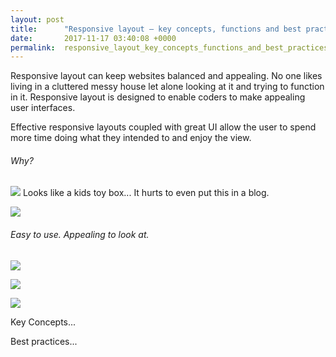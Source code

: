```yaml
---
layout: post
title:      "Responsive layout – key concepts, functions and best practices."
date:       2017-11-17 03:40:08 +0000
permalink:  responsive_layout_key_concepts_functions_and_best_practices
---
```


Responsive layout can keep websites balanced and appealing.   No one likes living in a cluttered messy house let alone looking at it and trying to function in it.   Responsive layout is designed to enable coders to make appealing user interfaces.  

 Effective responsive layouts coupled with great UI allow the user to spend more time doing what they intended to and enjoy the view.
 
###### Why?
![](https://ioyby2hf25e3sg55t3muegr1-wpengine.netdna-ssl.com/wp-content/uploads/2015/05/Arngren-1024x493.pnghttp://)
Looks like a kids toy box... It hurts to even put this in a blog.

![](http://)

###### Easy to use.  Appealing to look at.
![](https://assets.awwwards.com/awards/images/2013/03/adaptative-responsive-websites-examples-03b.jpghttp://)

![](https://www.dtelepathy.com/wp-content/uploads/2014/08/mry.jpg)

![](https://assets.awwwards.com/awards/images/2013/03/adaptative-responsive-websites-examples-05.jpg://) 

Key Concepts... 

Best practices...
